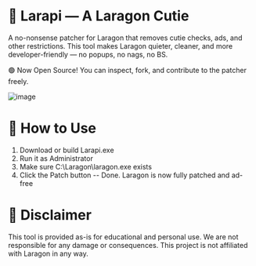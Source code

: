 # 🧨 Larapi — A Laragon Cutie
A no-nonsense patcher for Laragon that removes cutie checks, ads, and other restrictions.
This tool makes Laragon quieter, cleaner, and more developer-friendly — no popups, no nags, no BS.

🟢 Now Open Source! You can inspect, fork, and contribute to the patcher freely.

![image](https://github.com/user-attachments/assets/2fcfcc26-2e12-49f2-b1b3-a361ec00a2fd)


# 🚀 How to Use
1) Download or build Larapi.exe
2) Run it as Administrator
3) Make sure C:\Laragon\laragon.exe exists
4) Click the Patch button
-- Done. Laragon is now fully patched and ad-free


# 📜 Disclaimer
This tool is provided as-is for educational and personal use.
We are not responsible for any damage or consequences.
This project is not affiliated with Laragon in any way.
